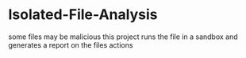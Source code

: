 # Isolated-File-Analysis
some files may be malicious this project runs the file in a sandbox and generates a report on the files actions

